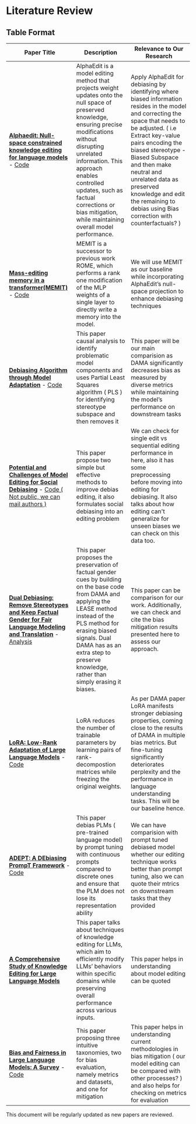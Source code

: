 # Literature Review

## Table Format
| Paper Title | Description | Relevance to Our Research |
|-------------|------------|-------------------------|
| [**Alphaedit: Null-space constrained knowledge editing for language models**](https://arxiv.org/pdf/2410.02355) - [Code](https://github.com/jianghoucheng/AlphaEdit) | AlphaEdit is a model editing method that projects weight updates onto the null space of preserved knowledge, ensuring precise modifications without disrupting unrelated information. This approach enables controlled updates, such as factual corrections or bias mitigation, while maintaining overall model performance. | Apply AlphaEdit for debiasing by identifying where biased information resides in the model and correcting the space that needs to be adjusted. ( i.e Extract key-value pairs encoding the biased stereotype - Biased Subspace and then make neutral and unrelated data as preserved knowledge and edit the remaining to debias using Bias correction with counterfactuals? ) |
| [**Mass-editing memory in a transformer(MEMIT)**](https://arxiv.org/pdf/2210.07229) - [Code](https://memit.baulab.info) | MEMIT is a successor to previous work ROME, which performs a rank one modification of the MLP weights of a single layer to directly write a memory into the model.  | We will use MEMIT as our baseline while incorporating AlphaEdit’s null-space projection to enhance debiasing techniques |
| [**Debiasing Algorithm through Model Adaptation**](https://arxiv.org/pdf/2310.18913) - [Code](https://github.com/tomlimi/DAMA) | This paper causal analysis to identify problematic model components and uses Partial Least Squares algorithm ( PLS ) for identifying stereotype subspace and then removes it | This paper will be our main comparision as DAMA significantly decreases bias as measured by diverse metrics while maintaining the model’s performance on downstream tasks
| [**Potential and Challenges of Model Editing for Social Debiasing**](https://arxiv.org/pdf/2402.13462) - [Code ( Not public, we can mail authors )](https://github.com/ElliottYan/ModelEditingForDebias) | This paper propose two simple but effective methods to improve debias editing, it also formulates social debiasing into an editing problem  | We can check for single edit vs sequential editing performance in here, also it has some preprocessing before moving into editing for debiasing. It also talks about how editing can't generalize for unseen biases we can check on this data too.
| [**Dual Debiasing: Remove Stereotypes and Keep Factual Gender for Fair Language Modeling and Translation**](https://arxiv.org/pdf/2501.10150) - [Analysis](https://www.aimodels.fyi/papers/arxiv/debiasing-algorithm-through-model-adaptation) | This paper proposes the preservation of factual gender cues by building on the base code from DAMA and applying the LEASE method instead of the PLS method for erasing biased signals. Dual DAMA has as an extra step to preserve knowledge, rather than simply erasing it biases. | This paper can be comparison for our work. Additionally, we can check and cite the bias mitigation results presented here to assess our approach.
| [**LoRA: Low-Rank Adaptation of Large Language Models**](https://arxiv.org/pdf/2106.09685) - [Code](https://github.com/microsoft/LoRA) | LoRA reduces the number of trainable parameters by learning pairs of rank-decompostion matrices while freezing the original weights. | As per DAMA paper LoRA manifests stronger debiasing properties, coming close to the results of DAMA in multiple bias metrics. But fine-tuning significantly deteriorates perplexity and the performance in language understanding tasks. This will be our baseline hence.
| [**ADEPT: A DEbiasing PrompT Framework**](https://arxiv.org/pdf/2211.05414) - [Code](https://github.com/EmpathYang/ADEPT) | This paper debias PLMs ( pre-trained language model) by prompt tuning with continuous prompts compared to discrete ones and ensure that the PLM does not lose its representation ability | We can have comparision with prompt tuned debiased model whether our editing technique works better than prompt tuning, also we can quote their mtrics on downstream tasks that they provided
| [**A Comprehensive Study of Knowledge Editing for Large Language Models**](https://arxiv.org/pdf/2401.01286) | This paper talks about techniques of knowledge editing for LLMs, which aim to efficiently modify LLMs’ behaviors within specific domains while preserving overall performance across various inputs. | This paper helps in understanding about model editing can be quoted 
| [**Bias and Fairness in Large Language Models: A Survey**](https://arxiv.org/pdf/2309.00770) - [Code](https://github.com/i-gallegos/Fair-LLM-Benchmark) | This paper proposing three intuitive taxonomies, two for bias evaluation, namely metrics and datasets, and one for mitigation | This paper helps in understanding current methodologies in bias mitigation ( our model editing can be compared with other processes? ) and also helps for checking on metrics for evaluation

This document will be regularly updated as new papers are reviewed.

